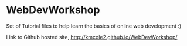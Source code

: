 # WebDevWorkshop
Set of Tutorial files to help learn the basics of online web development :)

Link to Github hosted site, http://kmcole2.github.io/WebDevWorkshop/